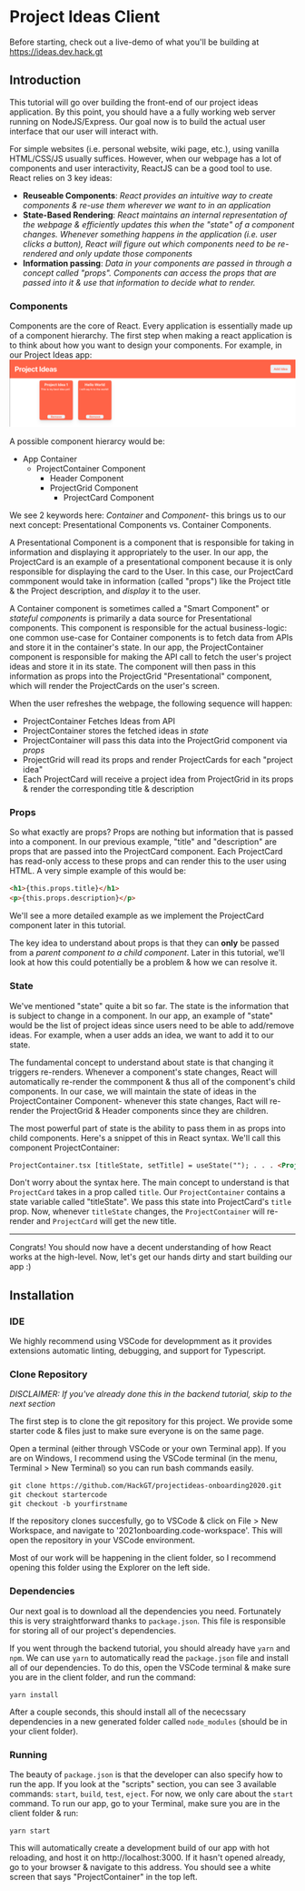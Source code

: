 # Project Ideas Client

Before starting, check out a live-demo of what you'll be building at https://ideas.dev.hack.gt

## Introduction

This tutorial will go over building the front-end of our project ideas application. By this point, you should have a a fully working web server running on NodeJS/Express. Our goal now is to build the actual user interface that our user will interact with.

For simple websites (i.e. personal website, wiki page, etc.), using vanilla HTML/CSS/JS usually suffices. However, when our webpage has a lot of components and user interactivity, ReactJS can be a good tool to use. React relies on 3 key ideas:

- **Reuseable Components**: _React provides an intuitive way to create components & re-use them wherever we want to in an application_
- **State-Based Rendering**: _React maintains an internal representation of the webpage & efficiently updates this when the "state" of a component changes. Whenever something happens in the application (i.e. user clicks a button), React will figure out which components need to be re-rendered and only update those components_
- **Information passing**: _Data in your components are passed in through a concept called "props". Components can access the props that are passed into it & use that information to decide what to render._

### Components

Components are the core of React. Every application is essentially made up of a component hierarchy. The first step when making a react application is to think about how you want to design your components. For example, in our Project Ideas app: ![Components](tutorial/components.png)

A possible component hierarcy would be:

- App Container
  - ProjectContainer Component
    - Header Component
    - ProjectGrid Component
      - ProjectCard Component

We see 2 keywords here: _Container_ and _Component_- this brings us to our next concept: Presentational Components vs. Container Components.

A Presentational Component is a component that is responsible for taking in information and displaying it appropriately to the user. In our app, the ProjectCard is an example of a presentational component because it is only responsible for displaying the card to the User. In this case, our ProjectCard commponent would take in information (called "props") like the Project title & the Project description, and _display_ it to the user.

A Container component is sometimes called a "Smart Component" or _stateful components_ is primarily a data source for Presentational components. This component is responsible for the actual business-logic: one common use-case for Container components is to fetch data from APIs and store it in the container's state. In our app, the ProjectContainer component is responsible for making the API call to fetch the user's project ideas and store it in its state. The component will then pass in this information as props into the ProjectGrid "Presentational" component, which will render the ProjectCards on the user's screen.

When the user refreshes the webpage, the following sequence will happen:

- ProjectContainer Fetches Ideas from API
- ProjectContainer stores the fetched ideas in _state_
- ProjectContainer will pass this data into the ProjectGrid component via _props_
- ProjectGrid will read its props and render ProjectCards for each "project idea"
- Each ProjectCard will receive a project idea from ProjectGrid in its props & render the corresponding title & description

### Props

So what exactly are props? Props are nothing but information that is passed into a component. In our previous example, "title" and "description" are props that are passed into the ProjectCard component. Each ProjectCard has read-only access to these props and can render this to the user using HTML. A very simple example of this would be:

```html
<h1>{this.props.title}</h1>
<p>{this.props.description}</p>
```

We'll see a more detailed example as we implement the ProjectCard component later in this tutorial.

The key idea to understand about props is that they can **only** be passed from a _parent component to a child component_. Later in this tutorial, we'll look at how this could potentially be a problem & how we can resolve it.

### State

We've mentioned "state" quite a bit so far. The state is the information that is subject to change in a component. In our app, an example of "state" would be the list of project ideas since users need to be able to add/remove ideas. For example, when a user adds an idea, we want to add it to our state.

The fundamental concept to understand about state is that changing it triggers re-renders. Whenever a component's state changes, React will automatically re-render the commponent & thus all of the component's child components. In our case, we will maintain the state of ideas in the ProjectContainer Component- whenever this state changes, Ract will re-render the ProjectGrid & Header components since they are children.

The most powerful part of state is the ability to pass them in as props into child components. Here's a snippet of this in React syntax. We'll call this component ProjectContainer:

```html
ProjectContainer.tsx [titleState, setTitle] = useState(""); . . . <ProjectCard title="{titleState}" />
```

Don't worry about the syntax here. The main concept to understand is that `ProjectCard` takes in a prop called `title`. Our `ProjectContainer` contains a state variable called "titleState". We pass this state into ProjectCard's `title` prop. Now, whenever `titleState` changes, the `ProjectContainer` will re-render and `ProjectCard` will get the new title.

---

Congrats! You should now have a decent understanding of how React works at the high-level. Now, let's get our hands dirty and start building our app :)

## Installation

### IDE

We highly recommend using VSCode for developmment as it provides extensions automatic linting, debugging, and support for Typescript.

### Clone Repository

_DISCLAIMER: If you've already done this in the backend tutorial, skip to the next section_

The first step is to clone the git repository for this project. We provide some starter code & files just to make sure everyone is on the same page.

Open a terminal (either through VSCode or your own Terminal app). If you are on Windows, I recommend using the VSCode terminal (in the menu, Terminal > New Terminal) so you can run bash commands easily.

```shell
git clone https://github.com/HackGT/projectideas-onboarding2020.git
git checkout startercode
git checkout -b yourfirstname
```

If the repository clones succesfully, go to VSCode & click on File > New Workspace, and navigate to '2021onboarding.code-workspace'. This will open the repository in your VSCode environment.

Most of our work will be happening in the client folder, so I recommend opening this folder using the Explorer on the left side.

### Dependencies

Our next goal is to download all the dependencies you need. Fortunately this is very straightforward thanks to `package.json`. This file is responsible for storing all of our project's dependencies.

If you went through the backend tutorial, you should already have `yarn` and `npm`. We can use `yarn` to automatically read the `package.json` file and install all of our dependencies. To do this, open the VSCode terminal & make sure you are in the client folder, and run the command:

```shell
yarn install
```

After a couple seconds, this should install all of the nececssary dependencies in a new generated folder called `node_modules` (should be in your client folder).

### Running

The beauty of `package.json` is that the developer can also specify how to run the app. If you look at the "scripts" section, you can see 3 available commands: `start`, `build`, `test`, `eject`. For now, we only care about the `start` command. To run our app, go to your Terminal, make sure you are in the client folder & run:

```shell
yarn start
```

This will automatically create a development build of our app with hot reloading, and host it on http://localhost:3000. If it hasn't opened already, go to your browser & navigate to this address. You should see a white screen that says "ProjectContainer" in the top left.
